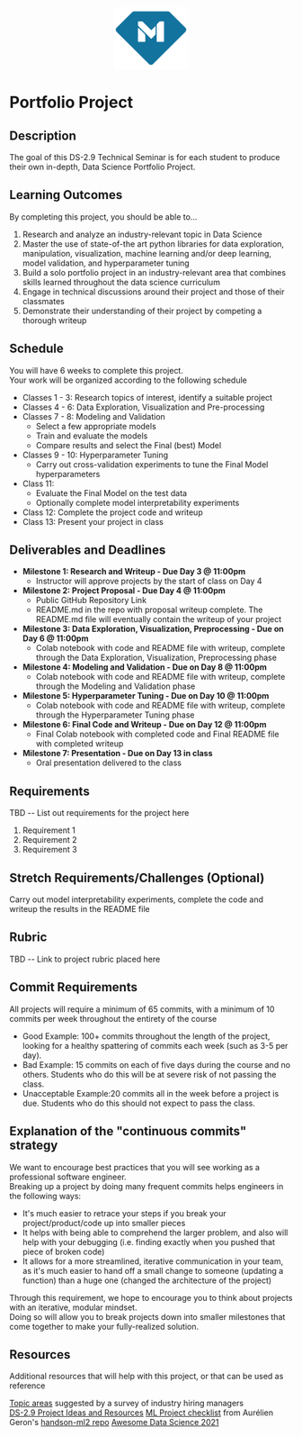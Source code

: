 <p align="center">
  <a href="https://www.makeschool.com">
      <img alt="Make School Logo" src="./Web/logo-icononly.svg" height="110">
  </a>
</p>

# Portfolio Project

## Description
The goal of this DS-2.9 Technical Seminar is for each student to produce their own in-depth, Data Science Portfolio Project.


## Learning Outcomes
By completing this project, you should be able to…

1. Research and analyze an industry-relevant topic in Data Science
1. Master the use of state-of-the art python libraries for data exploration, manipulation, visualization, machine learning and/or deep learning, model validation, and hyperparameter tuning
1. Build a solo portfolio project in an industry-relevant area that combines skills learned throughout the data science curriculum
1. Engage in technical discussions around their project and those of their classmates
1. Demonstrate their understanding of their project by competing a thorough writeup


## Schedule

You will have 6 weeks to complete this project.  
Your work will be organized according to the following schedule

- Classes 1 - 3: Research topics of interest, identify a suitable project
- Classes 4 - 6: Data Exploration, Visualization and Pre-processing
- Classes 7 - 8: Modeling and Validation  
  - Select a few appropriate models  
  - Train and evaluate the models
  - Compare results and select the Final (best) Model
- Classes 9 - 10: Hyperparameter Tuning
  - Carry out cross-validation experiments to tune the Final Model hyperparameters
- Class 11:  
  - Evaluate the Final Model on the test data  
  - Optionally complete model interpretability experiments
- Class 12: Complete the project code and writeup
- Class 13: Present your project in class


## Deliverables and Deadlines

- **Milestone 1: Research and Writeup - Due Day 3 @ 11:00pm**  
    - Instructor will approve projects by the start of class on Day 4
- **Milestone 2: Project Proposal - Due Day 4 @ 11:00pm**  
    - Public GitHub Repository Link
    - README.md in the repo with proposal writeup complete. The README.md file will eventually contain the writeup of your project  
- **Milestone 3: Data Exploration, Visualization, Preprocessing - Due on Day 6 @ 11:00pm**
    - Colab notebook with code and README file with writeup, complete through the Data Exploration, Visualization, Preprocessing phase
- **Milestone 4: Modeling and Validation - Due on Day 8 @ 11:00pm**
    - Colab notebook with code and README file with writeup, complete through the Modeling and Validation phase
- **Milestone 5: Hyperparameter Tuning - Due on Day 10 @ 11:00pm**
    - Colab notebook with code and README file with writeup, complete through the Hyperparameter Tuning phase
- **Milestone 6: Final Code and Writeup - Due on Day 12 @ 11:00pm**  
    - Final Colab notebook with completed code and Final README file with completed writeup
- **Milestone 7: Presentation - Due on Day 13 in class**
    - Oral presentation delivered to the class


## Requirements
TBD -- List out requirements for the project here

1. Requirement 1
1. Requirement 2
1. Requirement 3

## Stretch Requirements/Challenges (Optional)
Carry out model interpretability experiments, complete the code and writeup the results in the README file


## Rubric
TBD -- Link to project rubric placed here

## Commit Requirements

All projects will require a minimum of 65 commits, with a minimum of 10 commits per week throughout the entirety of the course

- Good Example: 100+ commits throughout the length of the project, looking for a healthy spattering of commits each week (such as 3-5 per day).
- Bad Example: 15 commits on each of five days during the course and no others. Students who do this will be at severe risk of not passing the class.
- Unacceptable Example:20 commits all in the week before a project is due. Students who do this should not expect to pass the class.

## Explanation of the "continuous commits" strategy
We want to encourage best practices that you will see working as a professional software engineer.  
Breaking up a project by doing many frequent commits helps engineers in the following ways:

- It's much easier to retrace your steps if you break your project/product/code up into smaller pieces
- It helps with being able to comprehend the larger problem, and also will help with your debugging (i.e. finding exactly when you pushed that piece of broken code)
- It allows for a more streamlined, iterative communication in your team, as it's much easier to hand off a small change to someone (updating a function) than a huge one (changed the architecture of the project)

Through this requirement, we hope to encourage you to think about projects with an iterative, modular mindset.  
Doing so will allow you to break projects down into smaller milestones that come together to make your fully-realized solution.

## Resources
Additional resources that will help with this project, or that can be used as reference

[Topic areas](https://docs.google.com/document/d/1LjzArPRnly7k6HIXkWJ-60c8gv8bL7WrfIDPaMPsjxc/edit?usp=sharing) suggested by a survey of industry hiring managers  
[DS-2.9 Project Ideas and Resources](https://docs.google.com/document/d/1uRd4yq3cldsfOfad0WgNroIIdcqZvw8t0RZLfvmtMWg/edit?usp=sharing)
[ML Project checklist](https://github.com/ageron/handson-ml2/blob/master/ml-project-checklist.md)  from Aurélien Geron's [handson-ml2 repo](https://github.com/ageron/handson-ml2)
[Awesome Data Science 2021](https://docs.google.com/document/d/1vGG0Q5t_aVZ6VaSUfDnfnZXlqajFU5Ji-TXAIgpYJT8/edit?usp=sharing)
